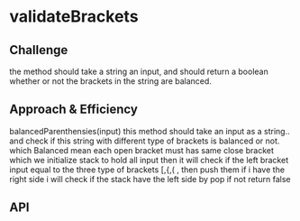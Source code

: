 # validateBrackets

## Challenge
the method should take a string an input, and should return a boolean whether or not the brackets in the string are balanced.

## Approach & Efficiency


balancedParenthensies(input) this method should take an input as a string.. and check if this string with different type of brackets is balanced or not.
which Balanced mean each open bracket must has same close bracket which we initialize stack to hold all input 
then it will check if the left bracket input equal to the three type of brackets [,{,( ,
then push them if i have the right side i will check if the stack have the left side by pop
if not return false 



## API

